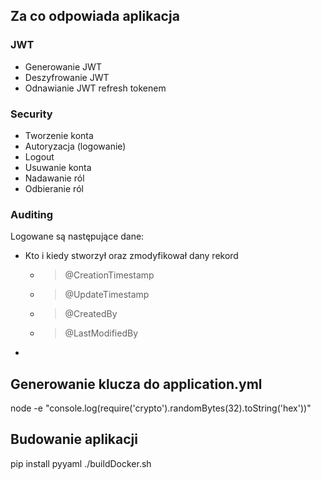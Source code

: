 ## Za co odpowiada aplikacja
### JWT

- Generowanie JWT
- Deszyfrowanie JWT 
- Odnawianie JWT refresh tokenem

### Security
- Tworzenie konta
- Autoryzacja (logowanie)
- Logout
- Usuwanie konta
- Nadawanie ról
- Odbieranie ról

### Auditing
Logowane są następujące dane:

- Kto i kiedy stworzył oraz zmodyfikował dany rekord 
    - > @CreationTimestamp
    - > @UpdateTimestamp
    - > @CreatedBy
    - > @LastModifiedBy
-

## Generowanie klucza do application.yml
node -e "console.log(require('crypto').randomBytes(32).toString('hex'))"


## Budowanie aplikacji
pip install pyyaml
./buildDocker.sh